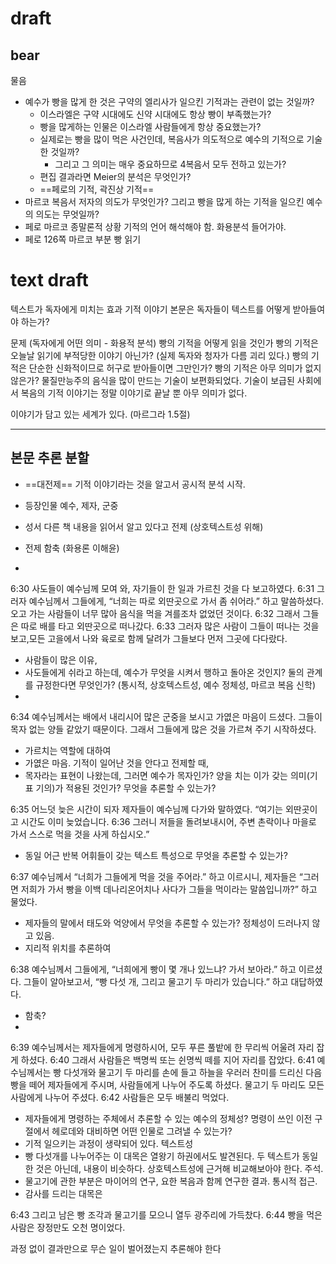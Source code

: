 # draft

## bear

물음
  * 예수가 빵을 많게 한 것은 구약의 엘리사가 일으킨 기적과는 관련이 없는 것일까?
    * 이스라엘은 구약 시대에도 신약 시대에도 항상 빵이 부족했는가?
    * 빵을 많게하는 인물은 이스라엘 사람들에게 항상 중요했는가?
    * 실제로는 빵을 많이 먹은 사건인데, 복음사가 의도적으로 예수의 기적으로 기술한 것일까?
      * 그리고 그 의미는 매우 중요하므로 4복음서 모두 전하고 있는가?
    * 편집 결과라면 Meier의 분석은 무엇인가?
    * ==페로의 기적, 곽진상 기적==
* 마르코 복음서 저자의 의도가 무엇인가? 그리고 빵을 많게 하는 기적을 일으킨 예수의 의도는 무엇일까?
* 페로 마르코 종말론적 상황 기적의 언어 해석해야 함. 화용분석 들어가야.
* 페로 126쪽 마르코 부분 빵 읽기


# text draft

텍스트가 독자에게 미치는 효과
기적 이야기 본문은 
독자들이 텍스트를 어떻게 받아들여야 하는가?



문제 (독자에게 어떤 의미 - 화용적 분석)
빵의 기적을 어떻게 읽을 것인가
빵의 기적은 오늘날 읽기에 부적당한 이야기 아닌가? (실제 독자와 청자가 다름 괴리 있다.)
빵의 기적은 단순한 신화적이므로 허구로 받아들이면 그만인가?
빵의 기적은 아무 의미가 없지 않은가? 물질만능주의
음식을 많이 만드는 기술이 보편화되었다. 기술이 보급된 사회에서 복음의 기적 이야기는 정말 이야기로 끝날 뿐 아무 의미가 없다.


이야기가 담고 있는 세계가 있다. (마르그라 1.5절)

----

## 본문 추론 분할

- ==대전제== 기적 이야기라는 것을 알고서 공시적 분석 시작.
- 등장인물 예수, 제자, 군중
- 성서 다른 책 내용을 읽어서 알고 있다고 전제 (상호텍스트성 위해)

- 전제 함축 (화용론 이해윤)
- 

6:30	사도들이 예수님께 모여 와, 자기들이 한 일과 가르친 것을 다 보고하였다.
6:31	그러자 예수님께서 그들에게, “너희는 따로 외딴곳으로 가서 좀 쉬어라.” 하고 말씀하셨다. 오고 가는 사람들이 너무 많아 음식을 먹을 겨를조차 없었던 것이다.
6:32	그래서 그들은 따로 배를 타고 외딴곳으로 떠나갔다.
6:33	그러자 많은 사람이 그들이 떠나는 것을 보고,모든 고을에서 나와 육로로 함께 달려가 그들보다 먼저 그곳에 다다랐다.

- 사람들이 많은 이유, 
- 사도들에게 쉬라고 하는데, 예수가 무엇을 시켜서 행하고 돌아온 것인지? 둘의 관계를 규정한다면 무엇인가? (통시적, 상호텍스트성, 예수 정체성, 마르코 복음 신학)
- 

 	 
6:34	예수님께서는 배에서 내리시어 많은 군중을 보시고 가엾은 마음이 드셨다. 그들이 목자 없는 양들 같았기 때문이다. 그래서 그들에게 많은 것을 가르쳐 주기 시작하셨다.

- 가르치는 역할에 대하여
- 가엾은 마음. 기적이 일어난 것을 안다고 전제할 때, 
- 목자라는 표현이 나왔는데, 그러면 예수가 목자인가? 양을 치는 이가 갖는 의미(기표 기의)가 적용된 것인가? 무엇을 추론할 수 있는가?

6:35	어느덧 늦은 시간이 되자 제자들이 예수님께 다가와 말하였다. “여기는 외딴곳이고 시간도 이미 늦었습니다.
6:36	그러니 저들을 돌려보내시어, 주변 촌락이나 마을로 가서 스스로 먹을 것을 사게 하십시오.”

- 동일 어근 반복 어휘들이 갖는 텍스트 특성으로 무엇을 추론할 수 있는가?


6:37	예수님께서 “너희가 그들에게 먹을 것을 주어라.” 하고 이르시니, 제자들은 “그러면 저희가 가서 빵을 이백 데나리온어치나 사다가 그들을 먹이라는 말씀입니까?” 하고 물었다.

- 제자들의 말에서 태도와 억양에서 무엇을 추론할 수 있는가? 정체성이 드러나지 않고 있음.
- 지리적 위치를 추론하여 




6:38	예수님께서 그들에게, “너희에게 빵이 몇 개나 있느냐? 가서 보아라.” 하고 이르셨다. 그들이 알아보고서, “빵 다섯 개, 그리고 물고기 두 마리가 있습니다.” 하고 대답하였다.

- 함축?
-  	 
 	 
6:39	예수님께서는 제자들에게 명령하시어, 모두 푸른 풀밭에 한 무리씩 어울려 자리 잡게 하셨다.
6:40	그래서 사람들은 백명씩 또는 쉰명씩 떼를 지어 자리를 잡았다.
6:41	예수님께서는 빵 다섯개와 물고기 두 마리를 손에 들고 하늘을 우러러 찬미를 드리신 다음 빵을 떼어 제자들에게 주시며, 사람들에게 나누어 주도록 하셨다. 물고기 두 마리도 모든 사람에게 나누어 주셨다.
6:42	사람들은 모두 배불리 먹었다.

- 제자들에게 명령하는 주체에서 추론할 수 있는 예수의 정체성? 명령이 쓰인 이전 구절에서 헤로데와 대비하면 어떤 인물로 그려낼 수 있는가?
- 기적 일으키는 과정이 생략되어 있다. 텍스트성 
- 빵 다섯개를 나누어주는 이 대목은 열왕기 하권에서도 발견된다. 두 텍스트가 동일한 것은 아닌데, 내용이 비슷하다. 상호텍스트성에 근거해 비교해보아야 한다. 주석.
- 물고기에 관한 부분은 마이어의 연구, 요한 복음과 함께 연구한 결과. 통시적 접근.
- 감사를 드리는 대목은 

6:43	그리고 남은 빵 조각과 물고기를 모으니 열두 광주리에 가득찼다.
6:44	빵을 먹은 사람은 장정만도 오천 명이었다.


과정 없이 결과만으로 무슨 일이 벌어졌는지 추론해야 한다